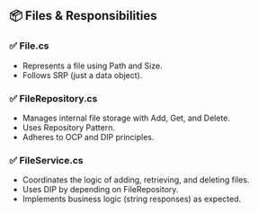 ## 📦 Files & Responsibilities

### ✅ File.cs
- Represents a file using Path and Size.
- Follows SRP (just a data object).

### ✅ FileRepository.cs
- Manages internal file storage with Add, Get, and Delete.
- Uses Repository Pattern.
- Adheres to OCP and DIP principles.

### ✅ FileService.cs
- Coordinates the logic of adding, retrieving, and deleting files.
- Uses DIP by depending on FileRepository.
- Implements business logic (string responses) as expected.
